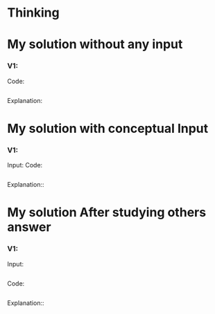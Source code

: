 # Thinking



# My solution without any input

### V1:
Code:
```js

```
Explanation:

# My solution with conceptual Input

### V1: 
Input:
Code:
```js

```
Explanation::

# My solution After studying others answer

### V1: 
Input:
```js

```
Code:
```js

```
Explanation::